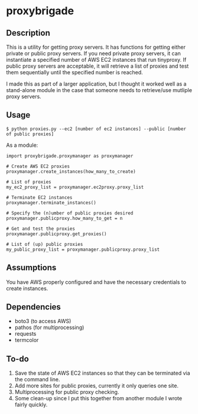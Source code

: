 # proxybrigade

Description
-----------
This is a utility for getting proxy servers.  It has functions for getting either private or public proxy servers.  If you need private proxy servers, it can instantiate a specified number of AWS EC2 instances that run tinyproxy.  If public proxy servers are acceptable, it will retrieve a list of proxies and test them sequentially until the specified number is reached.

I made this as part of a larger application, but I thought it worked well as a stand-alone module in the case that someone needs to retrieve/use mutliple proxy servers.

Usage
-----
`$ python proxies.py --ec2 [number of ec2 instances] --public [number of public proxies]`

As a module:
```
import proxybrigade.proxymanager as proxymanager

# Create AWS EC2 proxies
proxymanager.create_instances(how_many_to_create)

# List of proxies
my_ec2_proxy_list = proxymanager.ec2proxy.proxy_list

# Terminate EC2 instances
proxymanager.terminate_instances()

# Specify the (n)umber of public proxies desired
proxymanager.publicproxy.how_many_to_get = n

# Get and test the proxies 
proxymanager.publicproxy.get_proxies()

# List of (up) public proxies 
my_public_proxy_list = proxymanager.publicproxy.proxy_list
```

Assumptions
-----------
You have AWS properly configured and have the necessary credentials to create instances.

Dependencies
------------
* boto3 (to access AWS)
* pathos (for multiprocessing)
* requests
* termcolor

To-do
-----
1.  Save the state of AWS EC2 instances so that they can be terminated via the command line.
2.  Add more sites for public proxies, currently it only queries one site.
3.  Multiprocessing for public proxy checking.
4.  Some clean-up since I put this together from another module I wrote fairly quickly.
